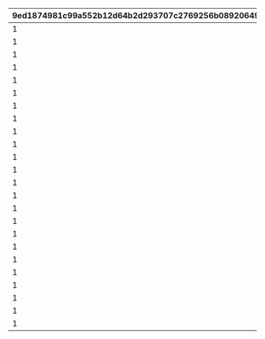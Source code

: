 |9ed1874981c99a552b12d64b2d293707c2769256b089206496abd0111a049d7e|2fb9359e68bcea78f1ca93dbbae290493ee9357672abd09aea4afd44ac491bc3|55a996affa6875df6210e1eab33de6637b07aefd7c54f8b6c5fa99673fcfe2b1|1821bcfaf67b1c90e4172a823cba26e88dfe308def30c9e00f12c24e98be56fd|b0bdd15b51d95d9332e42a4f7c6e48b795b3c3ecb86d35c7ba51249637eacc72|002e2fa701407626f8e74073c11be60a40ff1383a16e14848c56dbfbf99a2f77|47d598de6b0a320f312b993f34fa4ebfb28ecd69bb4f8ba6a394191b16bb7139|408c638518aa0ac249498c837fc0765822f2d98c153bc6a83f1cd5286ddf1b7a|0ef450781816a5a0a718b92ce230b00ce58624c23f1e2221c45b3762bb7331b9|e0787acea83a8ca0fda5099a5fd2620ddf8f818c0cd8263aeb5105f70e810d3c|8eb2cac473e40b6378722d39ed1b4aa46458a6396e5bcd67c270892dd971b81f|09386833b478f998f8218ca3913f5b172f803090d6b403e77f0c04ff478de3db|
| --- | --- | --- | --- | --- | --- | --- | --- | --- | --- | --- | --- |
|1|1|924072101|500000000|924073101|0|924071100|1|92407|92407110|92407120|90|
|1|2|924072102|1000000000|924073102|92407110|924071200|2|92407|92407120|92407130|90|
|1|3|924072103|1500000000|924073103|92407120|924071300|3|92407|92407130|92407140|90|
|1|3|924072104|0|924073104|92407130|924071400|4|92407|92407140|0|90|
|1|1|924072201|500000000|924073201|0|924072100|1|92407|92407210|92407220|90|
|1|2|924072202|1000000000|924073202|92407210|924072200|2|92407|92407220|92407230|90|
|1|3|924072203|1500000000|924073203|92407220|924072300|3|92407|92407230|92407240|90|
|1|3|924072204|0|924073204|92407230|924072400|4|92407|92407240|0|90|
|1|1|924072301|500000000|924073301|0|924073100|1|92407|92407310|92407320|90|
|1|2|924072302|1000000000|924073302|92407310|924073200|2|92407|92407320|92407330|90|
|1|3|924072303|1500000000|924073303|92407320|924073300|3|92407|92407330|92407340|90|
|1|3|924072304|0|924073304|92407330|924073400|4|92407|92407340|0|90|
|1|1|924082101|500000000|924083101|0|924081100|1|92408|92408110|92408120|90|
|1|2|924082102|1000000000|924083102|92408110|924081200|2|92408|92408120|92408130|90|
|1|3|924082103|1500000000|924083103|92408120|924081300|3|92408|92408130|92408140|90|
|1|3|924082104|0|924083104|92408130|924081400|4|92408|92408140|0|90|
|1|1|924082201|500000000|924083201|0|924082100|1|92408|92408210|92408220|90|
|1|2|924082202|1000000000|924083202|92408210|924082200|2|92408|92408220|92408230|90|
|1|3|924082203|1500000000|924083203|92408220|924082300|3|92408|92408230|92408240|90|
|1|3|924082204|0|924083204|92408230|924082400|4|92408|92408240|0|90|
|1|1|924082301|500000000|924083301|0|924083100|1|92408|92408310|92408320|90|
|1|2|924082302|1000000000|924083302|92408310|924083200|2|92408|92408320|92408330|90|
|1|3|924082303|1500000000|924083303|92408320|924083300|3|92408|92408330|92408340|90|
|1|3|924082304|0|924083304|92408330|924083400|4|92408|92408340|0|90|